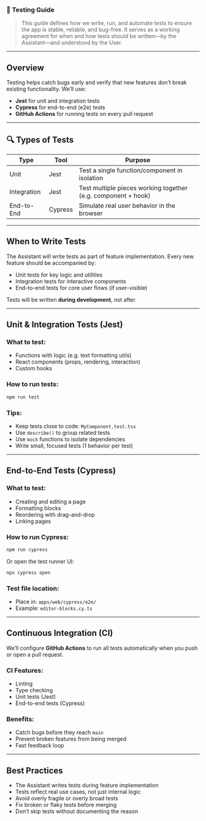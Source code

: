 ### 🧪 Testing Guide

> This guide defines how we write, run, and automate tests to ensure the app is stable, reliable, and bug-free. It serves as a working agreement for when and how tests should be written—by the Assistant—and understood by the User.

---

## Overview

Testing helps catch bugs early and verify that new features don’t break existing functionality. We’ll use:

* **Jest** for unit and integration tests
* **Cypress** for end-to-end (e2e) tests
* **GitHub Actions** for running tests on every pull request

---

## 🔍 Types of Tests

| Type        | Tool    | Purpose                                                       |
| ----------- | ------- | ------------------------------------------------------------- |
| Unit        | Jest    | Test a single function/component in isolation                 |
| Integration | Jest    | Test multiple pieces working together (e.g. component + hook) |
| End-to-End  | Cypress | Simulate real user behavior in the browser                    |

---

## When to Write Tests

The Assistant will write tests as part of feature implementation. Every new feature should be accompanied by:

* Unit tests for key logic and utilities
* Integration tests for interactive components
* End-to-end tests for core user flows (if user-visible)

Tests will be written **during development**, not after.

---

## Unit & Integration Tests (Jest)

### What to test:

* Functions with logic (e.g. text formatting utils)
* React components (props, rendering, interaction)
* Custom hooks

### How to run tests:

```bash
npm run test
```

### Tips:

* Keep tests close to code: `MyComponent.test.tsx`
* Use `describe()` to group related tests
* Use `mock` functions to isolate dependencies
* Write small, focused tests (1 behavior per test)

---

## End-to-End Tests (Cypress)

### What to test:

* Creating and editing a page
* Formatting blocks
* Reordering with drag-and-drop
* Linking pages

### How to run Cypress:

```bash
npm run cypress
```

Or open the test runner UI:

```bash
npx cypress open
```

### Test file location:

* Place in: `apps/web/cypress/e2e/`
* Example: `editor-blocks.cy.ts`

---

## Continuous Integration (CI)

We’ll configure **GitHub Actions** to run all tests automatically when you push or open a pull request.

### CI Features:

* Linting
* Type checking
* Unit tests (Jest)
* End-to-end tests (Cypress)

### Benefits:

* Catch bugs before they reach `main`
* Prevent broken features from being merged
* Fast feedback loop

---

## Best Practices

* The Assistant writes tests during feature implementation
* Tests reflect real use cases, not just internal logic
* Avoid overly fragile or overly broad tests
* Fix broken or flaky tests before merging
* Don’t skip tests without documenting the reason